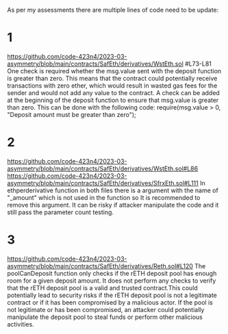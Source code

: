 As per my assessments there are multiple lines of code need to be update:
# 1
https://github.com/code-423n4/2023-03-asymmetry/blob/main/contracts/SafEth/derivatives/WstEth.sol #L73-L81
One check is required whether the msg.value sent with the deposit function is greater than zero. This means that the contract could potentially receive transactions with zero ether, which would result in wasted gas fees for the sender and would not add any value to the contract.
A check can be added at the beginning of the deposit function to ensure that msg.value is greater than zero. This can be done with the following code: 
                      require(msg.value > 0, "Deposit amount must be greater than zero");

# 2
https://github.com/code-423n4/2023-03-asymmetry/blob/main/contracts/SafEth/derivatives/WstEth.sol#L86
https://github.com/code-423n4/2023-03-asymmetry/blob/main/contracts/SafEth/derivatives/SfrxEth.sol#L111
In ethperderivative function in both files there is a argument with the name of "_amount" which is not used in the function so It is recommended to remove this argument. It can be risky if attacker manipulate the code and it still pass the  parameter count testing.

# 3
https://github.com/code-423n4/2023-03-asymmetry/blob/main/contracts/SafEth/derivatives/Reth.sol#L120
The poolCanDeposit function only checks if the rETH deposit pool has enough room for a given deposit amount. It does not perform any checks to verify that the rETH deposit pool is a valid and trusted contract.This could potentially lead to security risks if the rETH deposit pool is not a legitimate contract or if it has been compromised by a malicious actor. If the pool is not legitimate or has been compromised, an attacker could potentially manipulate the deposit pool to steal funds or perform other malicious activities. 

